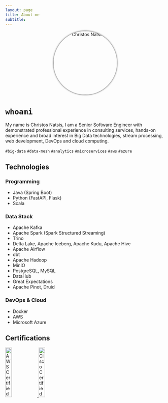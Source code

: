 ```yaml
---
layout: page
title: About me
subtitle: 
---
```

<div style="text-align: center;">
<img src="{{ 'assets/img/christos-natsis-pic.jpg' | relative_url }}" style="position: relative; width:200px; height:200px; border-radius: 50%; overflow: hidden; box-shadow: 0 0 0.5rem rgba(0, 0, 0, .8); -webkit-box-shadow: 0 0 0.3125rem rgba(0, 0, 0, .8); -moz-box-shadow: 0 0 0.5rem rgba(0, 0, 0, .8);" alt="Christos Natsis" /> 
</div>

# `whoami`

My name is Christos Natsis, I am a Senior Software Engineer with demonstrated professional experience in consulting services, hands-on experience and broad interest in Big Data technologies, stream processing, web development, DevOps and cloud computing.

`#big-data` `#data-mesh` `#analytics` `#microservices` `#aws` `#azure`

<!-- <a href="/tags#big data" class="btn btn-primary tag-btn"><i class="fas fa-tag" aria-hidden="true"></i>&nbsp;big data</a> -->
<!-- <a href="/tags#data analytics" class="btn btn-primary tag-btn"><i class="fas fa-tag" aria-hidden="true"></i>&nbsp;data analytics</a> -->
<!-- <a href="/tags#microservices" class="btn btn-primary tag-btn"><i class="fas fa-tag" aria-hidden="true"></i>&nbsp;microservices</a> -->
<!-- <a href="/tags#kafka" class="btn btn-primary tag-btn"><i class="fas fa-tag" aria-hidden="true"></i>&nbsp;kafka</a> -->
<!-- <a href="/tags#aws" class="btn btn-primary tag-btn"><i class="fas fa-tag" aria-hidden="true"></i>&nbsp;aws</a> -->
<!-- <a href="/tags#azure" class="btn btn-primary tag-btn"><i class="fas fa-tag" aria-hidden="true"></i>&nbsp;azure</a> -->

## Technologies

### Programming

- Java (Spring Boot)
- Python (FastAPI, Flask)
- Scala

### Data Stack

- Apache Kafka
- Apache Spark (Spark Structured Streaming)
- Trino
- Delta Lake, Apache Iceberg, Apache Kudu, Apache Hive
- Apache Airflow
- dbt
- Apache Hadoop
- MinIO
- PostgreSQL, MySQL
- DataHub
- Great Expectations
- Apache Pinot, Druid

### DevOps & Cloud

- Docker
- AWS
- Microsoft Azure

## Certifications

<a href="https://www.credly.com/badges/b8d5d91d-7ab8-4e1e-8b3c-2a04f66f8e91/public_url" target="_blank"> 
<img src="{{ 'assets/img/aws-certified-solutions-architect-associate.png' | relative_url }}" width="20%" height="20%" alt="AWS Certified Solutions Architect Associate" /> 
</a>
<a href="https://www.credly.com/badges/778be080-776b-4df9-b6c1-450ba1eb47a7/public_url" target="_blank"> 
<img src="{{ 'assets/img/cisco-certified-network-associate-routing-and-switching-ccna-routing-and-switching.png' | relative_url }}" width="20%" height="20%" alt="Cisco Certified Network Associate (CCNA) - Routing & Switching" />
</a>
